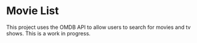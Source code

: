 # Movie List

This project uses the OMDB API to allow users to search for movies and tv shows. This is a work in progress.
